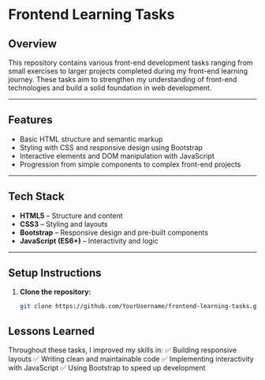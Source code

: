 # Frontend Learning Tasks

## Overview
This repository contains various front-end development tasks ranging from small exercises to larger projects completed during my front-end learning journey. These tasks aim to strengthen my understanding of front-end technologies and build a solid foundation in web development.

---

## Features
- Basic HTML structure and semantic markup  
- Styling with CSS and responsive design using Bootstrap  
- Interactive elements and DOM manipulation with JavaScript  
- Progression from simple components to complex front-end projects  

---

## Tech Stack
- **HTML5** – Structure and content  
- **CSS3** – Styling and layouts  
- **Bootstrap** – Responsive design and pre-built components  
- **JavaScript (ES6+)** – Interactivity and logic  

---

## Setup Instructions
1. **Clone the repository:**  
   ```bash
   git clone https://github.com/YourUsername/frontend-learning-tasks.git


## Lessons Learned
  Throughout these tasks, I improved my skills in:
  ✅ Building responsive layouts
  ✅ Writing clean and maintainable code
  ✅ Implementing interactivity with JavaScript
  ✅ Using Bootstrap to speed up development
